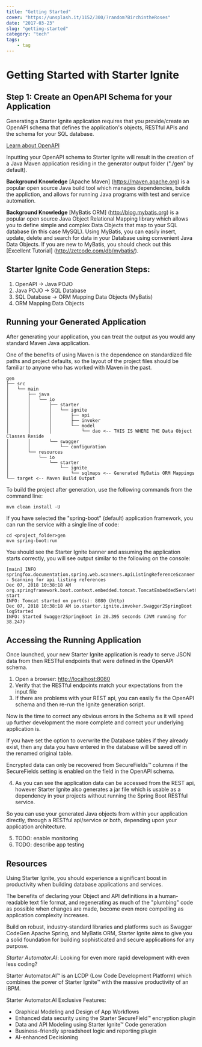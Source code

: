 ```yaml
---
title: "Getting Started"
cover: "https://unsplash.it/1152/300/?random?BirchintheRoses"
date: "2017-03-23"
slug: "getting-started"
category: "tech"
tags:
    - tag
---
```

# Getting Started with Starter Ignite

## Step 1: Create an OpenAPI Schema for your Application

Generating a Starter Ignite application requires that you provide/create an
OpenAPI schema that defines the application's objects, RESTful APIs and the schema
for your SQL database.

[Learn about OpenAPI](http://openapi.org/)

Inputting your OpenAPI schema to Starter Ignite will result in the creation of a
Java Maven application residing in the generator output folder ("./gen" by default).

  **Background Knowledge** [Apache Maven] (https://maven.apache.org) is a popular open source Java build tool which manages dependencies, builds the appliction, and allows for
  running Java programs with test and service automation.


  **Background Knowledge** [MyBatis ORM] (http://blog.mybatis.org) is a popular open source Java Object Relational Mapping library which allows you to define simple and complex Data Objects that map to your SQL database (in this case MySQL).  Using MyBatis, you can easily insert, update, delete and search for data in your Database using convenient Java Data Objects. If you are new to MyBatis, you should check out this [Excellent Tutorial] (http://zetcode.com/db/mybatis/).

## Starter Ignite Code Generation Steps:

1. OpenAPI -> Java POJO
2. Java POJO -> SQL Database
2. SQL Database -> ORM Mapping Data Objects (MyBatis)
3. ORM Mapping Data Objects

## Running your Generated Application

After generating your application, you can treat the output as you would any standard
Maven Java application.

One of the benefits of using Maven is the dependence on standardized file paths
and project defaults, so the layout of the project files should be familiar to anyone
who has worked with Maven in the past.

```
gen
├── src
│   └── main
│       ├── java
│       │   └── io
│       │       ├── starter
│       │       │   └── ignite
│       │       │       ├── api
│       │       │       ├── invoker
│       │       │       └── model
│       │       │           └── dao <-- THIS IS WHERE THE Data Object Classes Reside
│       │       └── swagger
│       │           └── configuration
│       └── resources
│           └── io
│               └── starter
│                   └── ignite
│                       └── sqlmaps <-- Generated MyBatis ORM Mappings
└── target <-- Maven Build Output
```

To build the project after generation, use the following commands from the command line:

```
mvn clean install -U
```

If you have selected the "spring-boot" (default) application framework, you can run
the service with a single line of code:

```
cd <project_folder>gen
mvn spring-boot:run
```

You should see the Starter Ignite banner and assuming the application starts correctly,
you will see output similar to the following on the console:

```
[main] INFO springfox.documentation.spring.web.scanners.ApiListingReferenceScanner - Scanning for api listing references
Dec 07, 2018 10:38:18 AM org.springframework.boot.context.embedded.tomcat.TomcatEmbeddedServletContainer start
INFO: Tomcat started on port(s): 8080 (http)
Dec 07, 2018 10:38:18 AM io.starter.ignite.invoker.Swagger2SpringBoot logStarted
INFO: Started Swagger2SpringBoot in 20.395 seconds (JVM running for 38.247)
```

## Accessing the Running Application

Once launched, your new Starter Ignite application is ready to serve JSON data from then
RESTful endpoints that were defined in the OpenAPI schema.

1. Open a browser: [http://localhost:8080](http://localhost:8080)
2. Verify that the RESTful endpoints match your expectations from the input file
3. If there are problems with your REST api, you can easily fix the OpenAPI schema
and then re-run the Ignite generation script.

Now is the time to correct any obvious errors in the Schema as it will speed up further
development the more complete and correct your underlying application is.

If you have set the option to overwrite the Database tables if they already exist,
then any data you have entered in the database will be saved off in the renamed
original table.

Encrypted data can only be recovered from SecureFields&trade; columns if the SecureFields
setting is enabled on the field in the OpenAPI schema.

4. As you can see the application data can be accessed from the REST api, however
Starter Ignite also generates a jar file which is usable as a dependency in your
projects without running the Spring Boot RESTful service.

So you can use your generated Java objects from within your application directly,
through a RESTful api/service or both, depending upon your application architecture.

5. TODO: enable monitoring
6. TODO: describe app testing

## Resources

Using Starter Ignite, you should experience a significant boost in productivity
when building database applications and services.

The benefits of declaring your Object and API definitions in a human-readable
text file format, and regenerating as much of the "plumbing" code as possible
when changes are made, become even more compelling as application complexity
increases.

Build on robust, industry-standard libraries and platforms such as Swagger CodeGen
Apache Spring, and MyBatis ORM, Starter Ignite aims to give you a solid foundation for
building sophisticated and secure applications for any purpose.

*Starter Automator.AI*: Looking for even more rapid development with even less coding?

Starter Automator.AI&trade; is an LCDP (Low Code Development Platform) which combines
the power of Starter Ignite&trade; with the massive productivity of an iBPM.

Starter Automator.AI Exclusive Features:
- Graphical Modeling and Design of App Workflows
- Enhanced data security using the Starter SecureField&trade; encryption plugin
- Data and API Modeling using Starter Ignite&trade; Code generation
- Business-friendly spreadsheet logic and reporting plugin
- AI-enhanced Decisioning

